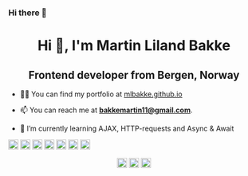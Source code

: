 ### Hi there 👋

<h1 align="center">Hi 👋, I'm Martin Liland Bakke</h1>
<h2 align="center">Frontend developer from Bergen, Norway</h3>

- 👨‍💻 You can find my portfolio at [mlbakke.github.io](https://mlbakke.github.io/)

- 📫 You can reach me at **bakkemartin11@gmail.com**.


- 🌱 I’m currently learning AJAX, HTTP-requests and Async & Await

<p align="left"><img src="https://devicons.github.io/devicon/devicon.git/icons/bootstrap/bootstrap-plain.svg" alt="bootstrap" width="20" height="20"/> <img src="https://devicons.github.io/devicon/devicon.git/icons/css3/css3-original-wordmark.svg" alt="css3" width="20" height="20"/> <img src="https://devicons.github.io/devicon/devicon.git/icons/html5/html5-original-wordmark.svg" alt="html5" width="20" height="20"/> <img src="https://devicons.github.io/devicon/devicon.git/icons/javascript/javascript-original.svg" alt="javascript" width="20" height="20"/> <img src="https://devicons.github.io/devicon/devicon.git/icons/php/php-original.svg" alt="php" width="20" height="20"/> <img src="https://devicons.github.io/devicon/devicon.git/icons/sass/sass-original.svg" alt="sass" width="20" height="20"/> <img src="https://devicons.github.io/devicon/devicon.git/icons/nodejs/nodejs-original-wordmark.svg" alt="nodejs" width="20" height="20"/></p><p align="center">
<a href="https://linkedin.com/in/martin-bakke" target="blank"><img align="center" src="https://cdn.jsdelivr.net/npm/simple-icons@3.0.1/icons/linkedin.svg" alt="martin-bakke" height="20" width="20" /></a>
<a href="https://fb.com/bakkemartin" target="blank"><img align="center" src="https://cdn.jsdelivr.net/npm/simple-icons@3.0.1/icons/facebook.svg" alt="bakkemartin" height="20" width="20" /></a>
<a href="https://instagram.com/tullekunstner" target="blank"><img align="center" src="https://cdn.jsdelivr.net/npm/simple-icons@3.0.1/icons/instagram.svg" alt="tullekunstner" height="20" width="20" /></a>
</p>

